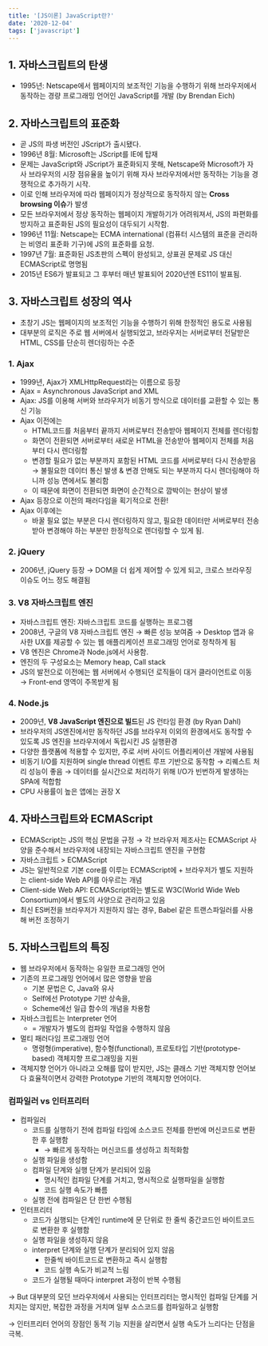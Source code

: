 ```yaml
---
title: '[JS이론] JavaScript란?'
date: '2020-12-04'
tags: ['javascript']
---
```


## 1. 자바스크립트의 탄생

- 1995년: Netscape에서 웹페이지의 보조적인 기능을 수행하기 위해 브라우저에서 동작하는 경량 프로그래밍 언어인 JavaScript를 개발 (by Brendan Eich)

## 2. 자바스크립트의 표준화

- 곧 JS의 파생 버전인 JScript가 출시됐다.
- 1996년 8월: Microsoft는 JScript를 IE에 탑재
- 문제는 JavaScript와 JScript가 표준화되지 못해, Netscape와 Microsoft가 자사 브라우저의 시장 점유율을 높이기 위해 자사 브라우저에서만 동작하는 기능을 경쟁적으로 추가하기 시작.
- 이로 인해 브라우저에 따라 웹페이지가 정상적으로 동작하지 않는 **Cross browsing 이슈**가 발생
- 모든 브라우저에서 정상 동작하는 웹페이지 개발하기가 어려워져서, JS의 파편화를 방지하고 표준화된 JS의 필요성이 대두되기 시작함.
- 1996년 11월: Netscape는 ECMA international (컴퓨터 시스템의 표준을 관리하는 비영리 표준화 기구)에 JS의 표준화를 요청.
- 1997년 7월: 표준화된 JS초판의 스펙이 완성되고, 상표권 문제로 JS 대신 <span>ECMAScript</span>로 명명됨
- 2015년 ES6가 발표되고 그 후부터 매년 발표되어 2020년엔 ES11이 발표됨.

## 3. 자바스크립트 성장의 역사

- 초창기 JS는 웹페이지의 보조적인 기능을 수행하기 위해 한정적인 용도로 사용됨
- 대부분의 로직은 주로 웹 서버에서 실행되었고, 브라우저는 서버로부터 전달받은 HTML, CSS를 단순히 렌더링하는 수준

### 1. Ajax

- 1999년, Ajax가 XMLHttpRequest라는 이름으로 등장
- Ajax = Asynchronous JavaScript and XML
- Ajax: JS를 이용해 서버와 브라우저가 비동기 방식으로 데이터를 교환할 수 있는 통신 기능
- Ajax 이전에는
  - HTML코드를 처음부터 끝까지 서버로부터 전송받아 웹페이지 전체를 렌더링함
  - 화면이 전환되면 서버로부터 새로운 HTML을 전송받아 웹페이지 전체를 처음부터 다시 렌더링함
  - 변경할 필요가 없는 부분까지 포함된 HTML 코드를 서버로부터 다시 전송받음 → 불필요한 데이터 통신 발생 & 변경 안해도 되는 부분까지 다시 렌더링해야 하니까 성능 면에서도 불리함
  - 이 때문에 화면이 전환되면 화면이 순간적으로 깜박이는 현상이 발생
- Ajax 등장으로 이전의 패러다임을 획기적으로 전환!
- Ajax 이후에는
  - 바꿀 필요 없는 부분은 다시 렌더링하지 않고, 필요한 데이터만 서버로부터 전송받아 변경해야 하는 부분만 한정적으로 렌더링할 수 있게 됨.

### 2. jQuery

- 2006년, jQuery 등장 → DOM을 더 쉽게 제어할 수 있게 되고, 크로스 브라우징 이슈도 어느 정도 해결됨

### 3. V8 자바스크립트 엔진

- 자바스크립트 엔진: 자바스크립트 코드를 실행하는 프로그램
- 2008년, 구글의 V8 자바스크립트 엔진 → 빠른 성능 보여줌 → Desktop 앱과 유사한 UX를 제공할 수 있는 웹 애플리케이션 프로그래밍 언어로 정착하게 됨
- V8 엔진은 Chrome과 Node.js에서 사용함.
- 엔진의 두 구성요소는 <span>Memory heap</span>, <span>Call stack</span>
- JS의 발전으로 이전에는 웹 서버에서 수행되던 로직들이 대거 클라이언트로 이동 → Front-end 영역이 주목받게 됨

### 4. Node.js

- 2009년, **V8 JavaScript 엔진으로 빌드**된 JS 런타임 환경 (by Ryan Dahl)
- 브라우저의 JS엔진에서만 동작하던 JS를 브라우저 이외의 환경에서도 동작할 수 있도록 JS 엔진을 브라우저에서 독립시킨 JS 실행환경
- 다양한 플랫폼에 적용할 수 있지만, 주로 서버 사이드 어플리케이션 개발에 사용됨
- 비동기 I/O를 지원하며 single thread 이벤트 루프 기반으로 동작함 → 리퀘스트 처리 성능이 좋음 → 데이터를 실시간으로 처리하기 위해 I/O가 빈번하게 발생하는 SPA에 적합함
- CPU 사용률이 높은 앱에는 권장 X

## 4. 자바스크립트와 ECMAScript

- ECMAScript는 JS의 핵심 문법을 규정 → 각 브라우저 제조사는 ECMAScript 사양을 준수해서 브라우저에 내장되는 자바스크립트 엔진을 구현함
- 자바스크립트 > ECMAScript
- JS는 일반적으로 기본 core를 이루는 ECMAScript에 + 브라우저가 별도 지원하는 client-side Web API를 아우르는 개념
- Client-side Web API: ECMAScript와는 별도로 W3C(World Wide Web Consortium)에서 별도의 사양으로 관리하고 있음
- 최신 ES버전을 브라우저가 지원하지 않는 경우, Babel 같은 트랜스파일러를 사용해 버전 조정하기

## 5. 자바스크립트의 특징

- 웹 브라우저에서 동작하는 유일한 프로그래밍 언어
- 기존의 프로그래밍 언어에서 많은 영향을 받음
  - 기본 문법은 C, Java와 유사
  - Self에선 Prototype 기반 상속을,
  - Scheme에선 일급 함수의 개념을 차용함
- 자바스크립트는 <span>Interpreter 언어</span>
  - = 개발자가 별도의 컴파일 작업을 수행하지 않음
- 멀티 패러다임 프로그래밍 언어
  - 명령형(imperative), 함수형(functional), 프로토타입 기반(prototype-based) 객체지향 프로그래밍을 지원
- 객체지향 언어가 아니라고 오해를 많이 받지만, JS는 클래스 기반 객체지향 언어보다 효율적이면서 강력한 <span>Prototype 기반의 객체지향 언어</span>이다.

### 컴파일러 vs 인터프리터

- 컴파일러
  - 코드를 실행하기 전에 컴파일 타임에 소스코드 전체를 한번에 머신코드로 변환한 후 실행함
      - → 빠르게 동작하는 머신코드를 생성하고 최적화함
  - 실행 파일을 생성함
  - 컴파일 단계와 실행 단계가 분리되어 있음
      - 명시적인 컴파일 단계를 거치고, 명시적으로 실행파일을 실행함
      - 코드 실행 속도가 빠름
  - 실행 전에 컴파일은 단 한번 수행됨
- 인터프리터
  - 코드가 실행되는 단계인 runtime에 문 단위로 한 줄씩 중간코드인 바이트코드로 변환한 후 실행함
  - 실행 파일을 생성하지 않음
  - interpret 단계와 실행 단계가 분리되어 있지 않음
      - 한줄씩 바이트코드로 변환하고 즉시 실행함
      - 코드 실행 속도가 비교적 느림
  - 코드가 실행될 때마다 interpret 과정이 반복 수행됨

→ But 대부분의 모던 브라우저에서 사용되는 인터프리터는 명시적인 컴파일 단계를 거치지는 않지만, 복잡한 과정을 거치며 일부 소스코드를 컴파일하고 실행함

→ 인터프리터 언어의 장점인 동적 기능 지원을 살리면서 실행 속도가 느리다는 단점을 극복.